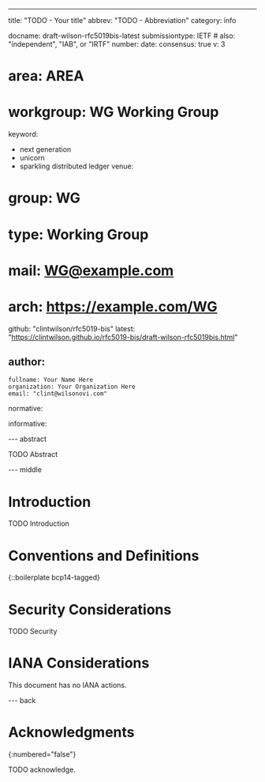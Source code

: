 ---
title: "TODO - Your title"
abbrev: "TODO - Abbreviation"
category: info

docname: draft-wilson-rfc5019bis-latest
submissiontype: IETF  # also: "independent", "IAB", or "IRTF"
number:
date:
consensus: true
v: 3
# area: AREA
# workgroup: WG Working Group
keyword:
 - next generation
 - unicorn
 - sparkling distributed ledger
venue:
#  group: WG
#  type: Working Group
#  mail: WG@example.com
#  arch: https://example.com/WG
  github: "clintwilson/rfc5019-bis"
  latest: "https://clintwilson.github.io/rfc5019-bis/draft-wilson-rfc5019bis.html"

author:
 -
    fullname: Your Name Here
    organization: Your Organization Here
    email: "clint@wilsonovi.com"

normative:

informative:


--- abstract

TODO Abstract


--- middle

# Introduction

TODO Introduction


# Conventions and Definitions

{::boilerplate bcp14-tagged}


# Security Considerations

TODO Security


# IANA Considerations

This document has no IANA actions.


--- back

# Acknowledgments
{:numbered="false"}

TODO acknowledge.
